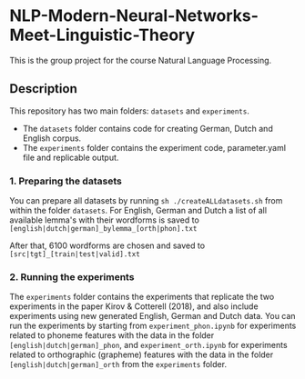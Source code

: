 # NLP-Modern-Neural-Networks-Meet-Linguistic-Theory
This is the group project for the course Natural Language Processing. 


## Description

This repository has two main folders: ```datasets``` and ```experiments```.  


* The ```datasets``` folder contains code for creating German, Dutch and English corpus.
* The ```experiments``` folder contains the experiment code, parameter.yaml file and replicable output.

### 1. Preparing the datasets
You can prepare all datasets by running ```sh ./createALLdatasets.sh``` from within the folder ```datasets```. For English, German and Dutch a list of all available lemma's with their wordforms is saved to ```[english|dutch|german]_bylemma_[orth|phon].txt```<p>
  After that, 6100 wordforms are chosen and saved to ```[src|tgt]_[train|test|valid].txt```
  
### 2. Running the experiments
The ```experiments``` folder contains the experiments that replicate the two experiments in the paper Kirov & Cotterell (2018), and also include experiments using new generated English, German and Dutch data. You can run the experiments by starting from ```experiment_phon.ipynb``` for experiments related to phoneme features with the data in the folder ```[english|dutch|german]_phon```, and ```experiment_orth.ipynb``` for experiments related to orthographic (grapheme) features  with the data in the folder ```[english|dutch|german]_orth``` from the ```experiments``` folder. 
